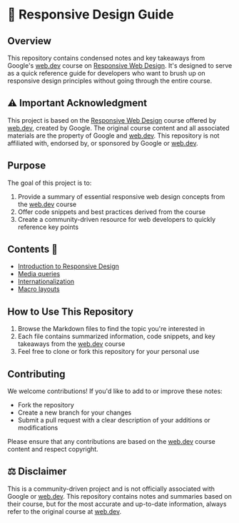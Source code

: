 # 📱 Responsive Design Guide

## Overview

This repository contains condensed notes and key takeaways from Google's [web.dev](https://web.dev/) course on [Responsive Web Design](https://web.dev/learn/design/). It's designed to serve as a quick reference guide for developers who want to brush up on responsive design principles without going through the entire course.

## ⚠️ Important Acknowledgment

This project is based on the [Responsive Web Design](https://web.dev/learn/design/) course offered by [web.dev](https://web.dev/), created by Google. The original course content and all associated materials are the property of Google and [web.dev](https://web.dev/). This repository is not affiliated with, endorsed by, or sponsored by Google or [web.dev](https://web.dev/).

## Purpose

The goal of this project is to:

1. Provide a summary of essential responsive web design concepts from the [web.dev](https://web.dev/) course
2. Offer code snippets and best practices derived from the course
3. Create a community-driven resource for web developers to quickly reference key points

## Contents 📂

- [Introduction to Responsive Design](md/Introduction.md)
- [Media queries](md/MediaQueries.md)
- [Internationalization](md/Internationalization.md)
- [Macro layouts](md/MacroLayouts.md)

## How to Use This Repository

1. Browse the Markdown files to find the topic you're interested in
2. Each file contains summarized information, code snippets, and key takeaways from the [web.dev](https://web.dev/) course
3. Feel free to clone or fork this repository for your personal use

## Contributing

We welcome contributions! If you'd like to add to or improve these notes:

- Fork the repository
- Create a new branch for your changes
- Submit a pull request with a clear description of your additions or modifications

Please ensure that any contributions are based on the [web.dev](https://web.dev/) course content and respect copyright.

## ⚖️ Disclaimer

This is a community-driven project and is not officially associated with Google or [web.dev](https://web.dev/). This repository contains notes and summaries based on their course, but for the most accurate and up-to-date information, always refer to the original course at [web.dev](https://web.dev/).
